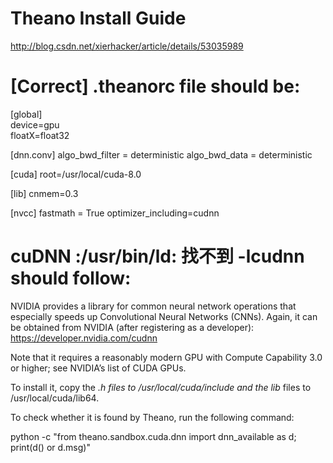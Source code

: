# Theano Install Guide

http://blog.csdn.net/xierhacker/article/details/53035989

[Correct] .theanorc file should be:
 ======================================================================
[global]  
device=gpu  
floatX=float32 

[dnn.conv]
algo_bwd_filter = deterministic
algo_bwd_data = deterministic

[cuda]
root=/usr/local/cuda-8.0

[lib]
cnmem=0.3

[nvcc]
fastmath = True
optimizer_including=cudnn





cuDNN :/usr/bin/ld: 找不到 -lcudnn should follow:
 ======================================================================
NVIDIA provides a library for common neural network operations that especially speeds up Convolutional Neural Networks (CNNs). Again, it can be obtained from NVIDIA (after registering as a developer): https://developer.nvidia.com/cudnn

Note that it requires a reasonably modern GPU with Compute Capability 3.0 or higher; see NVIDIA’s list of CUDA GPUs.

To install it, copy the *.h files to /usr/local/cuda/include and the lib* files to /usr/local/cuda/lib64.

To check whether it is found by Theano, run the following command:

python -c "from theano.sandbox.cuda.dnn import dnn_available as d; print(d() or d.msg)"

